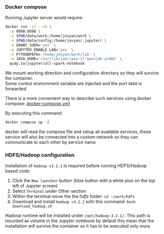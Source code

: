 ### Docker compose
Running Jupyter server would require:
```bash
docker run -it --rm \
  -p 8888:8888 \
  -v $PWD/data/work:/home/jovyan/work \
  -v $PWD/data/config:/home/jovyan/.jupyter/ \
  -e GRANT_SUDO='yes' \
  -e JUPYTER_ENABLE_LAB='yes' \
  -e PYTHONPATH='/home/jovyan/work/lib' \
  -e JAVA_HOME='/usr/lib/jvm/java-17-openjdk-arm64' \
  quay.io/jupyter/all-spark-notebook
```
We mount working direction and configuration directory so they will survive the container.  
Some control environment variable are injected and the port `8888` is forwarded

There is a more convenient way to describe such services using docker compose:
[docker-compose.yml](./docker-compose.yml)

By executing this command:
```bash
docker compose up -d
```
docker will read the compose file and setup all available services, these service will also
be connected into a custom network so they can communicate to each other by service name

### HDFS/Hadoop configuration
Installation of `Hadoop v3.2.1` is required before running HDFS/Hadoop based code:

1. Click the `New launcher` button (blue button with a white plus on the top left of Jupyter screen)
1. Select `Terminal` under Other section
1. Within the terminal move the the *hdfs* folder: `cd ~/work/hdfs`
1. Download and install `Hadoop v3.2.1` with this command: `bash download_hadoop.sh`

Hadoop runtime will be installed under `/opt/hadoop-3.2.1/`. This path is mounted as volume in the Jupyter
notebook by default this mean that the installation will survive the container so it has to be executed only once.
